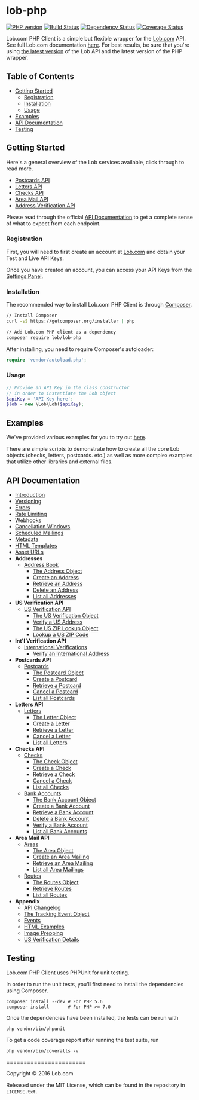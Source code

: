 # lob-php

[![PHP version](https://badge.fury.io/ph/lob%2Flob-php.svg)](http://badge.fury.io/ph/lob%2Flob-php) [![Build Status](https://travis-ci.org/lob/lob-php.svg?branch=master)](https://travis-ci.org/lob/lob-php) [![Dependency Status](https://gemnasium.com/lob/lob-php.svg)](https://gemnasium.com/lob/lob-php) [![Coverage Status](https://img.shields.io/coveralls/lob/lob-php.svg)](https://coveralls.io/r/lob/lob-php?branch=master)

Lob.com PHP Client is a simple but flexible wrapper for the [Lob.com](https://www.lob.com) API. See full Lob.com documentation [here](https://lob.com/docs/php). For best results, be sure that you're using [the latest version](https://lob.com/docs/php#version) of the Lob API and the latest version of the PHP wrapper.

## Table of Contents

- [Getting Started](#getting-started)
  - [Registration](#registration)
  - [Installation](#installation)
  - [Usage](#usage)
- [Examples](#examples)
- [API Documentation](#api-documentation)
- [Testing](#testing)

## Getting Started

Here's a general overview of the Lob services available, click through to read more.

- [Postcards API](https://lob.com/services/postcards)
- [Letters API](https://lob.com/services/letters)
- [Checks API](https://lob.com/services/checks)
- [Area Mail API](https://lob.com/services/area)
- [Address Verification API](https://lob.com/services/verifications)

Please read through the official [API Documentation](#api-documentation) to get a complete sense of what to expect from each endpoint.

### Registration

First, you will need to first create an account at [Lob.com](https://dashboard.lob.com/#/register) and obtain your Test and Live API Keys.

Once you have created an account, you can access your API Keys from the [Settings Panel](https://dashboard.lob.com/#/settings).

### Installation

The recommended way to install Lob.com PHP Client is through [Composer](http://getcomposer.org).

```bash
// Install Composer
curl -sS https://getcomposer.org/installer | php

// Add Lob.com PHP client as a dependency
composer require lob/lob-php
```

After installing, you need to require Composer's autoloader:

```php
require 'vendor/autoload.php';
```

### Usage

```php
// Provide an API Key in the class constructor
// in order to instantiate the Lob object
$apiKey = 'API Key here';
$lob = new \Lob\Lob($apiKey);
```

## Examples

We've provided various examples for you to try out [here](https://github.com/lob/lob-php/tree/master/examples).

There are simple scripts to demonstrate how to create all the core Lob objects (checks, letters, postcards. etc.) as well as more complex examples that utilize other libraries and external files.

## API Documentation
- [Introduction](https://lob.com/docs/php#introduction)
- [Versioning](https://lob.com/docs/php#version)
- [Errors](https://lob.com/docs/php#errors)
- [Rate Limiting](https://lob.com/docs/php#rate-limits)
- [Webhooks](https://lob.com/docs/php#webhooks)
- [Cancellation Windows](https://lob.com/docs/php#cancellation)
- [Scheduled Mailings](https://lob.com/docs/php#scheduled)
- [Metadata](https://lob.com/docs/php#metadata)
- [HTML Templates](https://lob.com/docs/php#templates)
- [Asset URLs](https://lob.com/docs/php#urls)
- **Addresses**
  - [Address Book](https://lob.com/docs/php#addresses)
    - [The Address Object](https://lob.com/docs/php#addresses_object)
    - [Create an Address](https://lob.com/docs/php#addresses_create)
    - [Retrieve an Address](https://lob.com/docs/php#addresses_retrieve)
    - [Delete an Address](https://lob.com/docs/php#addresses_delete)
    - [List all Addresses](https://lob.com/docs/php#addresses_list)
- **US Verification API**
  - [US Verification API](https://lob.com/docs/php#us_verifications)
    - [The US Verification Object](https://lob.com/docs/php#us_verifications_object)
    - [Verify a US Address](https://lob.com/docs/php#us_verifications_create)
    - [The US ZIP Lookup Object](https://lob.com/docs/php#us_zip_lookups_object)
    - [Lookup a US ZIP Code](https://lob.com/docs/php#us_zip_lookups_create)
- **Int'l Verification API**
  - [International Verifications](https://lob.com/docs/php#intl_verifications)
    - [Verify an International Address](https://lob.com/docs/php#intl_verifications_create)
- **Postcards API**
  - [Postcards](https://lob.com/docs/php#postcards)
    - [The Postcard Object](https://lob.com/docs/php#postcards_object)
    - [Create a Postcard](https://lob.com/docs/php#postcards_create)
    - [Retrieve a Postcard](https://lob.com/docs/php#postcards_retrieve)
    - [Cancel a Postcard](https://lob.com/docs/php#postcards_delete)
    - [List all Postcards](https://lob.com/docs/php#postcards_list)
- **Letters API**
  - [Letters](https://lob.com/docs/php#letters)
    - [The Letter Object](https://lob.com/docs/php#letters_object)
    - [Create a Letter](https://lob.com/docs/php#letters_create)
    - [Retrieve a Letter](https://lob.com/docs/php#letters_retrieve)
    - [Cancel a Letter](https://lob.com/docs/php#letters_delete)
    - [List all Letters](https://lob.com/docs/php#letters_list)
- **Checks API**
  - [Checks](https://lob.com/docs/php#checks)
    - [The Check Object](https://lob.com/docs/php#checks_object)
    - [Create a Check](https://lob.com/docs/php#checks_create)
    - [Retrieve a Check](https://lob.com/docs/php#checks_retrieve)
    - [Cancel a Check](https://lob.com/docs/php#checks_delete)
    - [List all Checks](https://lob.com/docs/php#checks_list)
  - [Bank Accounts](https://lob.com/docs/php#bank-accounts)
    - [The Bank Account Object](https://lob.com/docs/php#bankaccounts_object)
    - [Create a Bank Account](https://lob.com/docs/php#bankaccounts_create)
    - [Retrieve a Bank Account](https://lob.com/docs/php#bankaccounts_retrieve)
    - [Delete a Bank Account](https://lob.com/docs/php#bankaccounts_delete)
    - [Verify a Bank Account](https://lob.com/docs/php#bankaccounts_verify)
    - [List all Bank Accounts](https://lob.com/docs/php#bankaccounts_list)
- **Area Mail API**
  - [Areas](https://lob.com/docs/php#areas)
    - [The Area Object](https://lob.com/docs/php#areas_object)
    - [Create an Area Mailing](https://lob.com/docs/php#areas_create)
    - [Retrieve an Area Mailing](https://lob.com/docs/php#areas_retrieve)
    - [List all Area Mailings](https://lob.com/docs/php#areas_list)
  - [Routes](https://lob.com/docs/php#routes)
    - [The Routes Object](https://lob.com/docs/php#routes_object)
    - [Retrieve Routes](https://lob.com/docs/php#routes_retrieve)
    - [List all Routes](https://lob.com/docs/php#routes_list)
- **Appendix**
  - [API Changelog](https://lob.com/docs/php#changelog)
  - [The Tracking Event Object](https://lob.com/docs/php#tracking_event_object)
  - [Events](https://lob.com/docs/php#events)
  - [HTML Examples](https://lob.com/docs/php#html-examples)
  - [Image Prepping](https://lob.com/docs/php#prepping)
  - [US Verification Details](https://lob.com/docs/php#us_verification_details)

## Testing

Lob.com PHP Client uses PHPUnit for unit testing.

In order to run the unit tests, you'll first need to install the dependencies
using Composer.

```
composer install --dev # For PHP 5.6
composer install       # For PHP >= 7.0
```

Once the dependencies have been installed, the tests can be run with

```
php vendor/bin/phpunit
```

To get a code coverage report after running the test suite, run

```
php vendor/bin/coveralls -v
```

=======================

Copyright &copy; 2016 Lob.com

Released under the MIT License, which can be found in the repository in `LICENSE.txt`.
